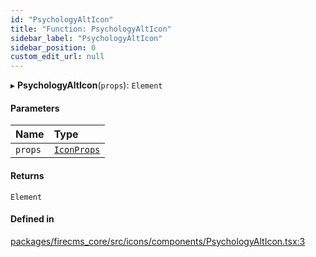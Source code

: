 ```yaml
---
id: "PsychologyAltIcon"
title: "Function: PsychologyAltIcon"
sidebar_label: "PsychologyAltIcon"
sidebar_position: 0
custom_edit_url: null
---
```


▸ **PsychologyAltIcon**(`props`): `Element`

#### Parameters

| Name | Type |
| :------ | :------ |
| `props` | [`IconProps`](../types/IconProps.md) |

#### Returns

`Element`

#### Defined in

[packages/firecms_core/src/icons/components/PsychologyAltIcon.tsx:3](https://github.com/FireCMSco/firecms/blob/d45f3739/packages/firecms_core/src/icons/components/PsychologyAltIcon.tsx#L3)
